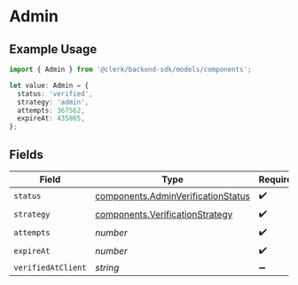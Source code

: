 # Admin

## Example Usage

```typescript
import { Admin } from '@clerk/backend-sdk/models/components';

let value: Admin = {
  status: 'verified',
  strategy: 'admin',
  attempts: 367562,
  expireAt: 435865,
};
```

## Fields

| Field              | Type                                                                                     | Required           | Description |
| ------------------ | ---------------------------------------------------------------------------------------- | ------------------ | ----------- |
| `status`           | [components.AdminVerificationStatus](../../models/components/adminverificationstatus.md) | :heavy_check_mark: | N/A         |
| `strategy`         | [components.VerificationStrategy](../../models/components/verificationstrategy.md)       | :heavy_check_mark: | N/A         |
| `attempts`         | _number_                                                                                 | :heavy_check_mark: | N/A         |
| `expireAt`         | _number_                                                                                 | :heavy_check_mark: | N/A         |
| `verifiedAtClient` | _string_                                                                                 | :heavy_minus_sign: | N/A         |
